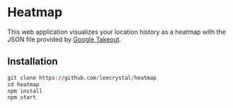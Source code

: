 # Heatmap

This web application visualizes your location history as a heatmap with the JSON file provided by [Google Takeout](https://takeout.google.com/settings/takeout).

## Installation

```r
git clone https://github.com/leecrystal/heatmap
cd heatmap
npm install
npm start
```

